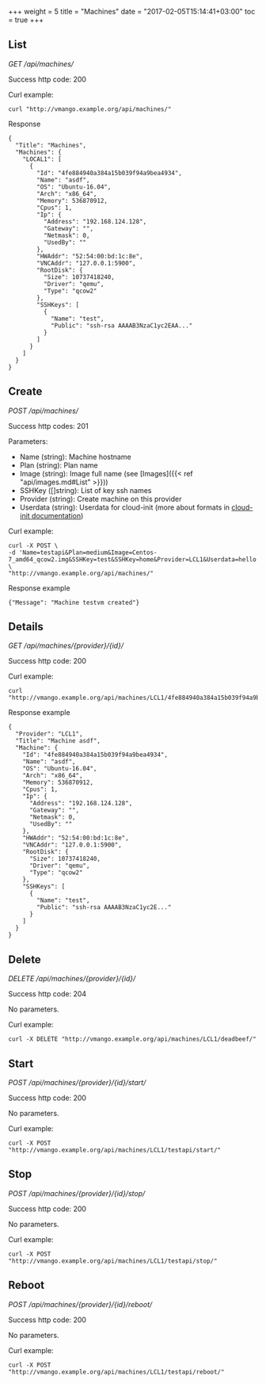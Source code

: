 +++
weight = 5
title = "Machines"
date = "2017-02-05T15:14:41+03:00"
toc = true
+++

## List

*GET /api/machines/*

Success http code: 200

Curl example:

    curl "http://vmango.example.org/api/machines/"

Response

    {
      "Title": "Machines",
      "Machines": {
        "LOCAL1": [
          {
            "Id": "4fe884940a384a15b039f94a9bea4934",
            "Name": "asdf",
            "OS": "Ubuntu-16.04",
            "Arch": "x86_64",
            "Memory": 536870912,
            "Cpus": 1,
            "Ip": {
              "Address": "192.168.124.128",
              "Gateway": "",
              "Netmask": 0,
              "UsedBy": ""
            },
            "HWAddr": "52:54:00:bd:1c:8e",
            "VNCAddr": "127.0.0.1:5900",
            "RootDisk": {
              "Size": 10737418240,
              "Driver": "qemu",
              "Type": "qcow2"
            },
            "SSHKeys": [
              {
                "Name": "test",
                "Public": "ssh-rsa AAAAB3NzaC1yc2EAA..."
              }
            ]
          }
        ]
      }
    }


## Create

*POST /api/machines/*

Success http codes: 201

Parameters:

* Name (string): Machine hostname
* Plan (string): Plan name
* Image (string): Image full name (see [Images]({{< ref "api/images.md#List" >}}))
* SSHKey ([]string): List of key ssh names
* Provider (string): Create machine on this provider
* Userdata (string): Userdata for cloud-init (more about formats in [cloud-init documentation](http://cloudinit.readthedocs.io/en/latest/topics/format.html))

Curl example:

    curl -X POST \
    -d 'Name=testapi&Plan=medium&Image=Centos-7_amd64_qcow2.img&SSHKey=test&SSHKey=home&Provider=LCL1&Userdata=hello' \
    "http://vmango.example.org/api/machines/"

Response example

    {"Message": "Machine testvm created"}

## Details

*GET /api/machines/{provider}/{id}/*

Success http code: 200

Curl example:

    curl "http://vmango.example.org/api/machines/LCL1/4fe884940a384a15b039f94a9bea4934/"

Response example

    {
      "Provider": "LCL1",
      "Title": "Machine asdf",
      "Machine": {
        "Id": "4fe884940a384a15b039f94a9bea4934",
        "Name": "asdf",
        "OS": "Ubuntu-16.04",
        "Arch": "x86_64",
        "Memory": 536870912,
        "Cpus": 1,
        "Ip": {
          "Address": "192.168.124.128",
          "Gateway": "",
          "Netmask": 0,
          "UsedBy": ""
        },
        "HWAddr": "52:54:00:bd:1c:8e",
        "VNCAddr": "127.0.0.1:5900",
        "RootDisk": {
          "Size": 10737418240,
          "Driver": "qemu",
          "Type": "qcow2"
        },
        "SSHKeys": [
          {
            "Name": "test",
            "Public": "ssh-rsa AAAAB3NzaC1yc2E..."
          }
        ]
      }
    }

## Delete

*DELETE /api/machines/{provider}/{id}/*

Success http code: 204

No parameters.

Curl example:

    curl -X DELETE "http://vmango.example.org/api/machines/LCL1/deadbeef/"

## Start

*POST /api/machines/{provider}/{id}/start/*

Success http code: 200

No parameters.

Curl example:

    curl -X POST "http://vmango.example.org/api/machines/LCL1/testapi/start/"

## Stop

*POST /api/machines/{provider}/{id}/stop/*

Success http code: 200

No parameters.

Curl example:

    curl -X POST "http://vmango.example.org/api/machines/LCL1/testapi/stop/"

## Reboot

*POST /api/machines/{provider}/{id}/reboot/*

Success http code: 200

No parameters.

Curl example:

    curl -X POST "http://vmango.example.org/api/machines/LCL1/testapi/reboot/"

